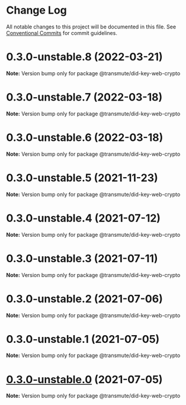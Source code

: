# Change Log

All notable changes to this project will be documented in this file.
See [Conventional Commits](https://conventionalcommits.org) for commit guidelines.

# 0.3.0-unstable.8 (2022-03-21)

**Note:** Version bump only for package @transmute/did-key-web-crypto





# 0.3.0-unstable.7 (2022-03-18)

**Note:** Version bump only for package @transmute/did-key-web-crypto





# 0.3.0-unstable.6 (2022-03-18)

**Note:** Version bump only for package @transmute/did-key-web-crypto





# 0.3.0-unstable.5 (2021-11-23)

**Note:** Version bump only for package @transmute/did-key-web-crypto





# 0.3.0-unstable.4 (2021-07-12)

**Note:** Version bump only for package @transmute/did-key-web-crypto





# 0.3.0-unstable.3 (2021-07-11)

**Note:** Version bump only for package @transmute/did-key-web-crypto





# 0.3.0-unstable.2 (2021-07-06)

**Note:** Version bump only for package @transmute/did-key-web-crypto





# 0.3.0-unstable.1 (2021-07-05)

**Note:** Version bump only for package @transmute/did-key-web-crypto





# [0.3.0-unstable.0](https://github.com/transmute-industries/did-key.js/compare/v0.2.1-unstable.42...v0.3.0-unstable.0) (2021-07-05)

**Note:** Version bump only for package @transmute/did-key-web-crypto
